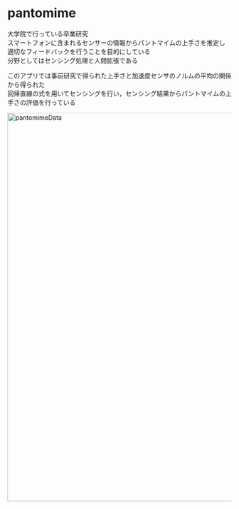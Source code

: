 # pantomime
大学院で行っている卒業研究<br>
スマートフォンに含まれるセンサーの情報からパントマイムの上手さを推定し<br>
適切なフィードバックを行うことを目的にしている<br>
分野としてはセンシング処理と人間拡張である<br>

このアプリでは事前研究で得られた上手さと加速度センサのノルムの平均の関係から得られた<br>
回帰直線の式を用いてセンシングを行い，センシング結果からパントマイムの上手さの評価を行っている

<img width="872" alt="pantomimeData" src="https://user-images.githubusercontent.com/107239912/234083926-176de7c3-79f5-481a-a363-e02db6499be6.png">
